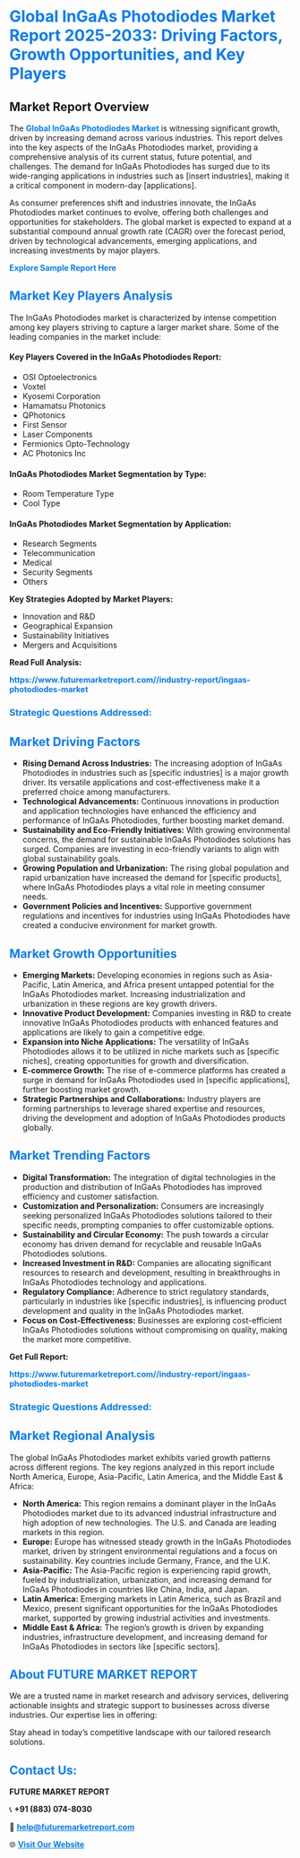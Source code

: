 <h1 style="color: #007BFF;">Global InGaAs Photodiodes Market Report 2025-2033: Driving Factors, Growth Opportunities, and Key Players</h1>

<section id="overview">
<h2>Market Report Overview</h2>
<p>The <a href="https://www.futuremarketreport.com//industry-report/ingaas-photodiodes-market" style="color: #007BFF; text-decoration: none;"><strong>Global InGaAs Photodiodes Market</strong></a> is witnessing significant growth, driven by increasing demand across various industries. This report delves into the key aspects of the InGaAs Photodiodes market, providing a comprehensive analysis of its current status, future potential, and challenges. The demand for InGaAs Photodiodes has surged due to its wide-ranging applications in industries such as [insert industries], making it a critical component in modern-day [applications].</p>
<p>As consumer preferences shift and industries innovate, the InGaAs Photodiodes market continues to evolve, offering both challenges and opportunities for stakeholders. The global market is expected to expand at a substantial compound annual growth rate (CAGR) over the forecast period, driven by technological advancements, emerging applications, and increasing investments by major players.</p>
</section>

<section id="overview">
<p><a href="https://www.futuremarketreport.com//request-sample/reportId=82038" style="color: #007BFF; text-decoration: none;"><strong>Explore Sample Report Here</strong></a></p>
</section>

<section id="key-players">
<h2 style="color: #007BFF;">Market Key Players Analysis</h2>
<p>The InGaAs Photodiodes market is characterized by intense competition among key players striving to capture a larger market share. Some of the leading companies in the market include:</p>
<h4>Key Players Covered in the InGaAs Photodiodes Report:</h4>
<ul><li>OSI Optoelectronics</li><li>Voxtel</li><li>Kyosemi Corporation</li><li>Hamamatsu Photonics</li><li>QPhotonics</li><li>First Sensor</li><li>Laser Components</li><li>Fermionics Opto-Technology</li><li>AC Photonics Inc</li></ul>
<h4>InGaAs Photodiodes Market Segmentation by Type:</h4>
<ul><li>Room Temperature Type</li><li>Cool Type</li></ul>

<h4>InGaAs Photodiodes Market Segmentation by Application:</h4>
<ul><li>Research Segments</li><li>Telecommunication</li><li>Medical</li><li>Security Segments</li><li>Others</li></ul>
<p><strong>Key Strategies Adopted by Market Players:</strong></p>
<ul>
<li>Innovation and R&D</li>
<li>Geographical Expansion</li>
<li>Sustainability Initiatives</li>
<li>Mergers and Acquisitions</li>
</ul>
</section>

<section>
<p><strong>Read Full Analysis: </strong></p><a href="https://www.futuremarketreport.com//industry-report/ingaas-photodiodes-market" style="color: #007BFF; text-decoration: none;"><strong>https://www.futuremarketreport.com//industry-report/ingaas-photodiodes-market</strong></a>
<h3 style="color: #007BFF;">Strategic Questions Addressed:</h3>
</section>

<section id="driving-factors">
<h2 style="color: #007BFF;">Market Driving Factors</h2>
<ul>
<li><strong>Rising Demand Across Industries:</strong> The increasing adoption of InGaAs Photodiodes in industries such as [specific industries] is a major growth driver. Its versatile applications and cost-effectiveness make it a preferred choice among manufacturers.</li>
<li><strong>Technological Advancements:</strong> Continuous innovations in production and application technologies have enhanced the efficiency and performance of InGaAs Photodiodes, further boosting market demand.</li>
<li><strong>Sustainability and Eco-Friendly Initiatives:</strong> With growing environmental concerns, the demand for sustainable InGaAs Photodiodes solutions has surged. Companies are investing in eco-friendly variants to align with global sustainability goals.</li>
<li><strong>Growing Population and Urbanization:</strong> The rising global population and rapid urbanization have increased the demand for [specific products], where InGaAs Photodiodes plays a vital role in meeting consumer needs.</li>
<li><strong>Government Policies and Incentives:</strong> Supportive government regulations and incentives for industries using InGaAs Photodiodes have created a conducive environment for market growth.</li>
</ul>
</section>

<section id="growth-opportunities">
<h2 style="color: #007BFF;">Market Growth Opportunities</h2>
<ul>
<li><strong>Emerging Markets:</strong> Developing economies in regions such as Asia-Pacific, Latin America, and Africa present untapped potential for the InGaAs Photodiodes market. Increasing industrialization and urbanization in these regions are key growth drivers.</li>
<li><strong>Innovative Product Development:</strong> Companies investing in R&D to create innovative InGaAs Photodiodes products with enhanced features and applications are likely to gain a competitive edge.</li>
<li><strong>Expansion into Niche Applications:</strong> The versatility of InGaAs Photodiodes allows it to be utilized in niche markets such as [specific niches], creating opportunities for growth and diversification.</li>
<li><strong>E-commerce Growth:</strong> The rise of e-commerce platforms has created a surge in demand for InGaAs Photodiodes used in [specific applications], further boosting market growth.</li>
<li><strong>Strategic Partnerships and Collaborations:</strong> Industry players are forming partnerships to leverage shared expertise and resources, driving the development and adoption of InGaAs Photodiodes products globally.</li>
</ul>
</section>

<section id="trending-factors">
<h2 style="color: #007BFF;">Market Trending Factors</h2>
<ul>
<li><strong>Digital Transformation:</strong> The integration of digital technologies in the production and distribution of InGaAs Photodiodes has improved efficiency and customer satisfaction.</li>
<li><strong>Customization and Personalization:</strong> Consumers are increasingly seeking personalized InGaAs Photodiodes solutions tailored to their specific needs, prompting companies to offer customizable options.</li>
<li><strong>Sustainability and Circular Economy:</strong> The push towards a circular economy has driven demand for recyclable and reusable InGaAs Photodiodes solutions.</li>
<li><strong>Increased Investment in R&D:</strong> Companies are allocating significant resources to research and development, resulting in breakthroughs in InGaAs Photodiodes technology and applications.</li>
<li><strong>Regulatory Compliance:</strong> Adherence to strict regulatory standards, particularly in industries like [specific industries], is influencing product development and quality in the InGaAs Photodiodes market.</li>
<li><strong>Focus on Cost-Effectiveness:</strong> Businesses are exploring cost-efficient InGaAs Photodiodes solutions without compromising on quality, making the market more competitive.</li>
</ul>
</section>

<section>
<p><strong>Get Full Report: </strong></p><a href="https://www.futuremarketreport.com//industry-report/ingaas-photodiodes-market" style="color: #007BFF; text-decoration: none;"><strong>https://www.futuremarketreport.com//industry-report/ingaas-photodiodes-market</strong></a>
<h3 style="color: #007BFF;">Strategic Questions Addressed:</h3>
</section>


<section id="regional-analysis">
<h2 style="color: #007BFF;">Market Regional Analysis</h2>
<p>The global InGaAs Photodiodes market exhibits varied growth patterns across different regions. The key regions analyzed in this report include North America, Europe, Asia-Pacific, Latin America, and the Middle East & Africa:</p>
<ul>
<li><strong>North America:</strong> This region remains a dominant player in the InGaAs Photodiodes market due to its advanced industrial infrastructure and high adoption of new technologies. The U.S. and Canada are leading markets in this region.</li>
<li><strong>Europe:</strong> Europe has witnessed steady growth in the InGaAs Photodiodes market, driven by stringent environmental regulations and a focus on sustainability. Key countries include Germany, France, and the U.K.</li>
<li><strong>Asia-Pacific:</strong> The Asia-Pacific region is experiencing rapid growth, fueled by industrialization, urbanization, and increasing demand for InGaAs Photodiodes in countries like China, India, and Japan.</li>
<li><strong>Latin America:</strong> Emerging markets in Latin America, such as Brazil and Mexico, present significant opportunities for the InGaAs Photodiodes market, supported by growing industrial activities and investments.</li>
<li><strong>Middle East & Africa:</strong> The region’s growth is driven by expanding industries, infrastructure development, and increasing demand for InGaAs Photodiodes in sectors like [specific sectors].</li>
</ul>
</section>

<footer>
<h2 style="color: #007BFF;">About FUTURE MARKET REPORT</h2>
<p>We are a trusted name in market research and advisory services, delivering actionable insights and strategic support to businesses across diverse industries. Our expertise lies in offering:</p>

<p>Stay ahead in today’s competitive landscape with our tailored research solutions.</p>

<h2 style="color: #007BFF;">Contact Us:</h2>
<p><strong>FUTURE MARKET REPORT</strong></p>
<p>📞 <strong>+91 (883) 074-8030</strong></p>
<p>📧 <strong><a href="mailto:help@futuremarketreport.com" style="color: #007BFF;">help@futuremarketreport.com</a></strong></p>
<p>🌐 <strong><a href="https://www.futuremarketreport.com/" style="color: #007BFF;">Visit Our Website</a></strong></p>
</footer>